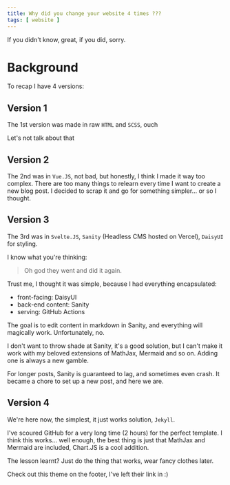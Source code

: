 ```yaml
---
title: Why did you change your website 4 times ???
tags: [ website ]
---
```


If you didn't know, great, if you did, sorry.

<!--more-->

# Background

To recap I have 4 versions:

## Version 1

The 1st version was made in raw `HTML` and `SCSS`, ouch

Let's not talk about that

## Version 2

The 2nd was in `Vue.JS`, not bad, but honestly, I think I made it way too
complex. There are too many things to relearn every time I want to create
a new blog post. I decided to scrap it and go for something simpler... or
so I thought.

## Version 3

The 3rd was in `Svelte.JS`, `Sanity` (Headless CMS hosted on Vercel),
`DaisyUI` for styling.

I know what you're thinking:

> Oh god they went and did it again.

Trust me, I thought it was simple, because I had everything encapsulated:
- front-facing: DaisyUI
- back-end content: Sanity
- serving: GitHub Actions

The goal is to edit content in markdown in Sanity, and everything will magically
work. Unfortunately, no.

I don't want to throw shade at Sanity, it's a good solution, but I can't make it
work with my beloved extensions of MathJax, Mermaid and so on.
Adding one is always a new gamble.

For longer posts, Sanity is guaranteed to lag, and sometimes even crash. It
became a chore to set up a new post, and here we are.

## Version 4

We're here now, the simplest, it just works solution, `Jekyll`.

I've scoured GitHub for a very long time (2 hours) for the perfect template.
I think this works... well enough, the best thing is just that MathJax and
Mermaid are included, Chart.JS is a cool addition.

The lesson learnt? Just do the thing that works, wear fancy clothes later.

Check out this theme on the footer, I've left their link in :)


